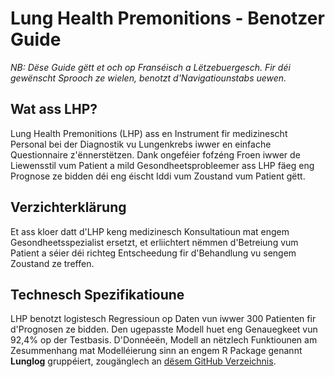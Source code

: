 # Lung Health Premonitions - Benotzer Guide

_NB: Dëse Guide gëtt et och op Franséisch a Lëtzebuergesch. Fir déi gewënscht Sprooch ze wielen, benotzt d'Navigatiounstabs uewen._

## Wat ass LHP?

Lung Health Premonitions (LHP) ass en Instrument fir medizinescht Personal bei der Diagnostik vu Lungenkrebs iwwer en einfache Questionnaire z'ënnerstëtzen. Dank ongeféier fofzéng Froen iwwer de Liewensstil vum Patient a mild Gesondheetsprobleemer ass LHP fäeg eng Prognose ze bidden déi eng éischt Iddi vum Zoustand vum Patient gëtt.

## Verzichterklärung

Et ass kloer datt d'LHP keng medizinesch Konsultatioun mat engem Gesondheetsspezialist ersetzt, et erliichtert nëmmen d'Betreiung vum Patient a séier déi richteg Entscheedung fir d'Behandlung vu sengem Zoustand ze treffen.

## Technesch Spezifikatioune

LHP benotzt logistesch Regressioun op Daten vun iwwer 300 Patienten fir d'Prognosen ze bidden. Den ugepasste Modell huet eng Genauegkeet vun 92,4% op der Testbasis. D'Donnéeën, Modell an nëtzlech Funktiounen am Zesummenhang mat Modelléierung sinn an engem R Package genannt **Lunglog** gruppéiert, zougänglech an [dësem GitHub Verzeichnis](https://github.com/B-Gendron/lunglog).